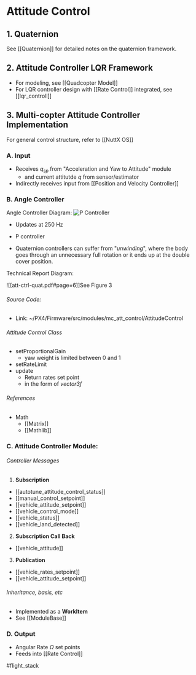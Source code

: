 # Attitude Control

## 1. Quaternion
See [[Quaternion]] for detailed notes on the quaternion framework.

## 2. Attitude Controller LQR Framework
- For modeling, see [[Quadcopter Model]]
- For LQR controller design with [[Rate Control]] integrated, see [[lqr_controll]]


## 3. Multi-copter Attitude Controller Implementation

For general control structure, refer to [[NuttX OS]]

### A. Input
- Receives $q_{sp}$ from "Acceleration and Yaw to Attitude" module
	- and current attitutde $q$ from sensor/estimator
- Indirectly receives input from [[Position and Velocity Controller]]

### B. Angle Controller
Angle Controller Diagram:
![P Controller](https://docs.px4.io/master/assets/img/mc_angle_diagram.90e53599.jpg)

- Updates at 250 Hz
- P controller

- Quaternion controllers can suffer from "*unwinding*", where the body goes through an unnecessary full rotation or it ends up at the double cover position. 

Technical Report Diagram:

![[att-ctrl-quat.pdf#page=6]]See Figure 3

###### Source Code:
- Link: ~/PX4/Firmware/src/modules/mc_att_control/AttitudeControl

###### Attitude Control Class
- setProportionalGain
	- yaw weight is limited between 0 and 1
- setRateLimit
- update
	- Return rates set point
	- in the form of *vector3f*

###### References
- Math
	- [[Matrix]]
	- [[Mathlib]]


### C. Attitude Controller Module:
###### Controller Messages
1. **Subscription**
- [[autotune_attitude_control_status]]
- [[manual_control_setpoint]]
- [[vehicle_attitude_setpoint]]
- [[vehicle_control_mode]]
- [[vehicle_status]]
- [[vehicle_land_detected]]

2. **Subscription Call Back**
- [[vehicle_attitude]]

3. **Publication**
- [[vehicle_rates_setpoint]]
- [[vehicle_attitude_setpoint]]

###### Inheritance, basis, etc
- Implemented as a **WorkItem**
- See [[ModuleBase]]

### D. Output
* Angular Rate $\Omega$ set points
* Feeds into [[Rate Control]]

#flight_stack